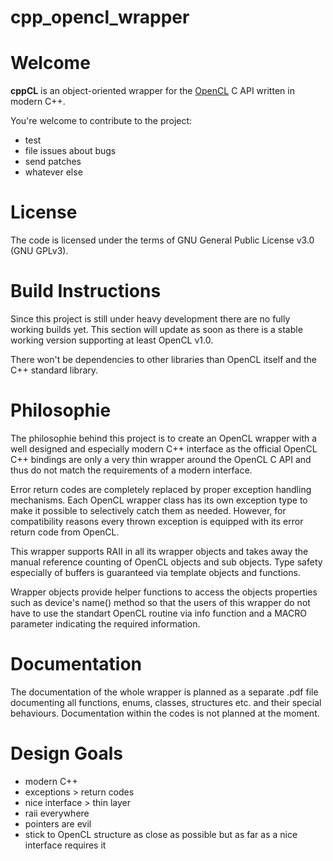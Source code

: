cpp_opencl_wrapper
==================


Welcome
=======

**cppCL** is an object-oriented wrapper for the [OpenCL](http://www.khronos.org/opencl/) C API written in modern C++.

You're welcome to contribute to the project:
* test
* file issues about bugs
* send patches
* whatever else

License
=======

The code is licensed under the terms of GNU General Public License v3.0 (GNU GPLv3).

Build Instructions
==================

Since this project is still under heavy development there are no fully working builds yet.
This section will update as soon as there is a stable working version supporting at least OpenCL v1.0.

There won't be dependencies to other libraries than OpenCL itself and the C++ standard library.

Philosophie
===========

The philosophie behind this project is to create an OpenCL wrapper with a well designed and especially modern C++ interface as the official OpenCL C++ bindings are only a very thin wrapper around the OpenCL C API and thus do not match the requirements of a modern interface.

Error return codes are completely replaced by proper exception handling mechanisms.
Each OpenCL wrapper class has its own exception type to make it possible to selectively catch them as needed.
However, for compatibility reasons every thrown exception is equipped with its error return code from OpenCL.

This wrapper supports RAII in all its wrapper objects and takes away the manual reference counting of OpenCL objects and sub objects. Type safety especially of buffers is guaranteed via template objects and functions.

Wrapper objects provide helper functions to access the objects properties such as device's name() method so that the users of this wrapper do not have to use the standart OpenCL routine via info function and a MACRO parameter indicating the required information.

Documentation
=============

The documentation of the whole wrapper is planned as a separate .pdf file documenting all functions, enums, classes, structures etc. and their special behaviours. Documentation within the codes is not planned at the moment.

Design Goals
============

* modern C++
* exceptions > return codes
* nice interface > thin layer
* raii everywhere
* pointers are evil
* stick to OpenCL structure as close as possible but as far as a nice interface requires it

